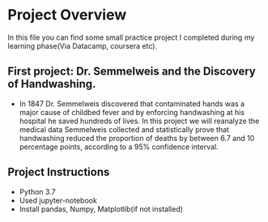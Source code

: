 # Project Overview

In this file you can find some small practice project I completed during my learning phase(Via Datacamp, coursera etc).  

## First project: Dr. Semmelweis and the Discovery of Handwashing.

* In 1847 Dr. Semmelweis discovered that contaminated hands was a major cause of childbed fever and by enforcing handwashing at his hospital he saved hundreds of lives. In this project we will reanalyze the medical data Semmelweis collected and statistically prove that handwashing reduced the proportion of deaths by between 6.7 and 10 percentage points, according to a 95% confidence interval.


## Project Instructions
* Python 3.7
* Used jupyter-notebook
* Install pandas, Numpy, Matplotlib(if not installed)
